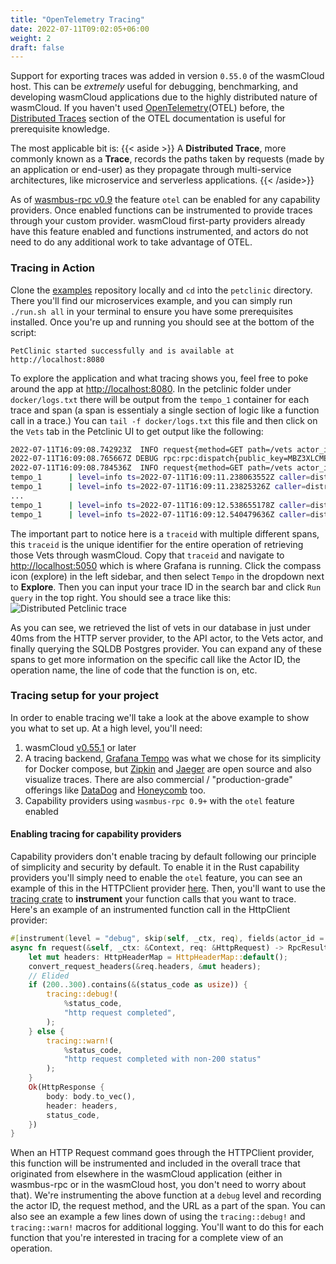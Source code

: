 ```yaml
---
title: "OpenTelemetry Tracing"
date: 2022-07-11T09:02:05+06:00
weight: 2
draft: false
---
```


Support for exporting traces was added in version `0.55.0` of the wasmCloud host. This can be _extremely_ useful for debugging, benchmarking, and developing wasmCloud applications due to the highly distributed nature of wasmCloud. If you haven't used [OpenTelemetry](https://opentelemetry.io/)(OTEL) before, the [Distributed Traces](https://opentelemetry.io/docs/concepts/observability-primer/#distributed-traces) section of the OTEL documentation is useful for prerequisite knowledge.

The most applicable bit is:
{{< aside >}}
A **Distributed Trace**, more commonly known as a **Trace**, records the paths taken by requests (made by an application or end-user) as they propagate through multi-service architectures, like microservice and serverless applications.
{{< /aside>}}

As of [wasmbus-rpc v0.9](https://crates.io/crates/wasmbus-rpc) the feature `otel` can be enabled for any capability providers. Once enabled functions can be instrumented to provide traces through your custom provider. wasmCloud first-party providers already have this feature enabled and functions instrumented, and actors do not need to do any additional work to take advantage of OTEL.


### Tracing in Action

Clone the [examples](https://github.com/wasmCloud/examples) repository locally and `cd` into the `petclinic` directory. There you'll find our microservices example, and you can simply run `./run.sh all` in your terminal to ensure you have some prerequisites installed. Once you're up and running you should see at the bottom of the script:
```plain
PetClinic started successfully and is available at http://localhost:8080
```

To explore the application and what tracing shows you, feel free to poke around the app at [http://localhost:8080](http://localhost:8080). In the petclinic folder under `docker/logs.txt` there will be output from the `tempo_1` container for each trace and span (a span is essentialy a single section of logic like a function call in a trace.) You can `tail -f docker/logs.txt` this file and then click on the `Vets` tab in the Petclinic UI to get output like the following:
```bash
2022-07-11T16:09:08.742923Z  INFO request{method=GET path=/vets actor_id=MA5DZLFF733IR7TIDMBNOUMDS7I32NFUJIZ7LBSS5ED3V6GPFTDZJXZ3}: warp::filters::trace: processing request
2022-07-11T16:09:08.765667Z DEBUG rpc:rpc:dispatch{public_key=MBZ3XLCME3RZBF7GQJ2LNIFZXHOGEJ2I7GVRHSIOPERWQXGMAH5NCI4F operation=SqlDb.Query}:query{actor_id=Some("MBZ3XLCME3RZBF7GQJ2LNIFZXHOGEJ2I7GVRHSIOPERWQXGMAH5NCI4F")}: sqldb_postgres: executing read query
2022-07-11T16:09:08.784536Z  INFO request{method=GET path=/vets actor_id=MA5DZLFF733IR7TIDMBNOUMDS7I32NFUJIZ7LBSS5ED3V6GPFTDZJXZ3}: warp::filters::trace: finished processing with success status=200
tempo_1      | level=info ts=2022-07-11T16:09:11.238063552Z caller=distributor.go:409 msg=received spanid=08329a3ab0d07420 traceid=3254bd41d3d557cb9f71fd3c3edb02fb
tempo_1      | level=info ts=2022-07-11T16:09:11.23825326Z caller=distributor.go:409 msg=received spanid=a58d9cb2caf2611f traceid=3254bd41d3d557cb9f71fd3c3edb02fb
...
tempo_1      | level=info ts=2022-07-11T16:09:12.538655178Z caller=distributor.go:409 msg=received spanid=0ef65bc127f42a3e traceid=3254bd41d3d557cb9f71fd3c3edb02fb
tempo_1      | level=info ts=2022-07-11T16:09:12.540479636Z caller=distributor.go:409 msg=received spanid=4b5458acd123261f traceid=3254bd41d3d557cb9f71fd3c3edb02fb
```

The important part to notice here is a `traceid` with multiple different spans, this `traceid` is the unique identifier for the entire operation of retrieving those Vets through wasmCloud. Copy that `traceid` and navigate to [http://localhost:5050](http://localhost:5050) which is where Grafana is running. Click the compass icon (explore) in the left sidebar, and then select `Tempo` in the dropdown next to **Explore**. Then you can input your trace ID in the search bar and click `Run query` in the top right. You should see a trace like this:
![Distributed Petclinic trace](/images/petclinic_trace.png)

As you can see, we retrieved the list of vets in our database in just under 40ms from the HTTP server provider, to the API actor, to the Vets actor, and finally querying the SQLDB Postgres provider. You can expand any of these spans to get more information on the specific call like the Actor ID, the operation name, the line of code that the function is on, etc.

### Tracing setup for your project

In order to enable tracing we'll take a look at the above example to show you what to set up. At a high level, you'll need:
1. wasmCloud [v0.55.1](https://github.com/wasmCloud/wasmcloud-otp/releases/tag/v0.55.1) or later
1. A tracing backend, [Grafana Tempo](https://github.com/grafana/tempo) was what we chose for its simplicity for Docker compose, but [Zipkin](https://zipkin.io/) and [Jaeger](https://www.jaegertracing.io/) are open source and also visualize traces. There are also commercial / "production-grade" offerings like [DataDog](https://www.datadoghq.com/knowledge-center/distributed-tracing/#distributed-tracing-tools) and [Honeycomb](https://www.honeycomb.io/trace/) too.
1. Capability providers using `wasmbus-rpc 0.9+` with the `otel` feature enabled

#### Enabling tracing for capability providers
Capability providers don't enable tracing by default following our principle of simplicity and security by default. To enable it in the Rust capability providers you'll simply need to enable the `otel` feature, you can see an example of this in the HTTPClient provider [here](https://github.com/wasmCloud/capability-providers/blob/916cc95c09c27faf0cb202003ff1f39ef9059a1b/httpclient/Cargo.toml#L27). Then, you'll want to use the [tracing crate](https://crates.io/crates/tracing) to **instrument** your function calls that you want to trace. Here's an example of an instrumented function call in the HttpClient provider:
```rust
#[instrument(level = "debug", skip(self, _ctx, req), fields(actor_id = ?_ctx.actor, method = %req.method, url = %req.url))]
async fn request(&self, _ctx: &Context, req: &HttpRequest) -> RpcResult<HttpResponse> {
    let mut headers: HttpHeaderMap = HttpHeaderMap::default();
    convert_request_headers(&req.headers, &mut headers);
    // Elided
    if (200..300).contains(&(status_code as usize)) {
        tracing::debug!(
            %status_code,
            "http request completed",
        );
    } else {
        tracing::warn!(
            %status_code,
            "http request completed with non-200 status"
        );
    }
    Ok(HttpResponse {
        body: body.to_vec(),
        header: headers,
        status_code,
    })
}
```

When an HTTP Request command goes through the HTTPClient provider, this function will be instrumented and included in the overall trace that originated from elsewhere in the wasmCloud application (either in wasmbus-rpc or in the wasmCloud host, you don't need to worry about that). We're instrumenting the above function at a `debug` level and recording the actor ID, the request method, and the URL as a part of the span. You can also see an example a few lines down of using the `tracing::debug!` and `tracing::warn!` macros for additional logging. You'll want to do this for each function that you're interested in tracing for a complete view of an operation.